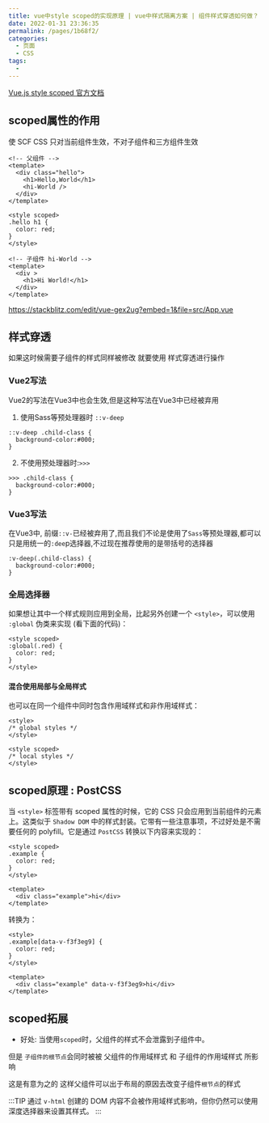 ```yaml
---
title: vue中style scoped的实现原理 | vue中样式隔离方案 | 组件样式穿透如何做？
date: 2022-01-31 23:36:35
permalink: /pages/1b68f2/
categories:
  - 页面
  - CSS
tags:
  - 
---
```


[Vue.js style scoped 官方文档](https://v3.cn.vuejs.org/api/sfc-style.html#style-scoped)

## scoped属性的作用

使 SCF CSS 只对当前组件生效，不对子组件和三方组件生效

```vue
<!-- 父组件 -->
<template>
  <div class="hello">
    <h1>Hello,World</h1>
    <hi-World />
  </div>
</template>

<style scoped>
.hello h1 {
  color: red;
}
</style>

<!-- 子组件 hi-World -->
<template>
  <div >
    <h1>Hi World!</h1>
  </div>
</template>
```

https://stackblitz.com/edit/vue-gex2ug?embed=1&file=src/App.vue

## 样式穿透

如果这时候需要子组件的样式同样被修改 就要使用 样式穿透进行操作

### Vue2写法

Vue2的写法在Vue3中也会生效,但是这种写法在Vue3中已经被弃用

1. 使用Sass等预处理器时 `::v-deep`
   
```vue
::v-deep .child-class {
  background-color:#000;
}
```
   
2. 不使用预处理器时:`>>>`

```vue
>>> .child-class {
  background-color:#000;
}
```

### Vue3写法

在Vue3中, 前缀`::v-`已经被弃用了,而且我们不论是使用了`Sass`等预处理器,都可以只是用统一的`:dee`p选择器,不过现在推荐使用的是带括号的选择器

```vue
:v-deep(.child-class) {
  background-color:#000;
}
```

### 全局选择器

如果想让其中一个样式规则应用到全局，比起另外创建一个 `<style>`，可以使用 `:global` 伪类来实现 (看下面的代码)：

```vue
<style scoped>
:global(.red) {
  color: red;
}
</style>
```

#### 混合使用局部与全局样式

也可以在同一个组件中同时包含作用域样式和非作用域样式：

```vue
<style>
/* global styles */
</style>

<style scoped>
/* local styles */
</style>
```

## scoped原理 : PostCSS 

当 `<style>` 标签带有 scoped 属性的时候，它的 CSS 只会应用到当前组件的元素上。这类似于 `Shadow DOM` 中的样式封装。它带有一些注意事项，不过好处是不需要任何的 polyfill。它是通过 `PostCSS` 转换以下内容来实现的：

```vue
<style scoped>
.example {
  color: red;
}
</style>

<template>
  <div class="example">hi</div>
</template>
```

转换为：

```vue
<style>
.example[data-v-f3f3eg9] {
  color: red;
}
</style>

<template>
  <div class="example" data-v-f3f3eg9>hi</div>
</template>
```

## scoped拓展

- 好处: 当使用`scoped`时，父组件的样式不会泄露到子组件中。

但是 `子组件的根节点`会同时被被 父组件的作用域样式 和 子组件的作用域样式 所影响

这是有意为之的 这样父组件可以出于布局的原因去改变子组件`根节点`的样式

:::TIP
通过 `v-html` 创建的 DOM 内容不会被作用域样式影响，但你仍然可以使用深度选择器来设置其样式。
:::